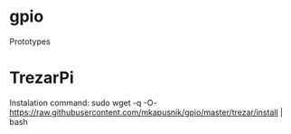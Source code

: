# gpio
Prototypes

# TrezarPi
Instalation command:
sudo wget -q -O- https://raw.githubusercontent.com/mkapusnik/gpio/master/trezar/install | bash